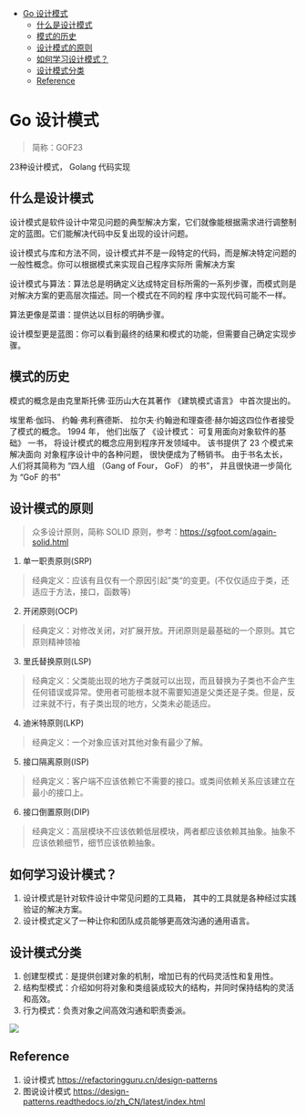 <!-- TOC -->

- [Go 设计模式](#go-%E8%AE%BE%E8%AE%A1%E6%A8%A1%E5%BC%8F)
    - [什么是设计模式](#%E4%BB%80%E4%B9%88%E6%98%AF%E8%AE%BE%E8%AE%A1%E6%A8%A1%E5%BC%8F)
    - [模式的历史](#%E6%A8%A1%E5%BC%8F%E7%9A%84%E5%8E%86%E5%8F%B2)
    - [设计模式的原则](#%E8%AE%BE%E8%AE%A1%E6%A8%A1%E5%BC%8F%E7%9A%84%E5%8E%9F%E5%88%99)
    - [如何学习设计模式？](#%E5%A6%82%E4%BD%95%E5%AD%A6%E4%B9%A0%E8%AE%BE%E8%AE%A1%E6%A8%A1%E5%BC%8F)
    - [设计模式分类](#%E8%AE%BE%E8%AE%A1%E6%A8%A1%E5%BC%8F%E5%88%86%E7%B1%BB)
    - [Reference](#reference)

<!-- /TOC -->



# Go 设计模式
> 简称：GOF23

23种设计模式， Golang 代码实现

## 什么是设计模式
设计模式是软件设计中常见问题的典型解决方案，它们就像能根据需求进行调整制定的蓝图。它们能解决代码中反复出现的设计问题。

设计模式与库和方法不同，设计模式并不是一段特定的代码，而是解决特定问题的一般性概念。你可以根据模式来实现自己程序实际所
需解决方案

设计模式与算法：算法总是明确定义达成特定目标所需的一系列步骤，而模式则是对解决方案的更高层次描述。同一个模式在不同的程
序中实现代码可能不一样。

算法更像是菜谱：提供达以目标的明确步骤。

设计模型更是蓝图：你可以看到最终的结果和模式的功能，但需要自己确定实现步骤。

## 模式的历史
模式的概念是由克里斯托佛·亚历山大在其著作 《建筑模式语言》 中首次提出的。

埃里希·伽玛、 约翰·弗利赛德斯、 拉尔夫·约翰逊和理查德·赫尔姆这四位作者接受了模式的概念。 1994 年， 他们出版了 
《设计模式： 可复用面向对象软件的基础》 一书， 将设计模式的概念应用到程序开发领域中。 该书提供了 23 个模式来解决面向
对象程序设计中的各种问题， 很快便成为了畅销书。 由于书名太长， 人们将其简称为 “四人组 （Gang of Four， GoF） 
的书”， 并且很快进一步简化为 “GoF 的书”

## 设计模式的原则
> 众多设计原则，简称 SOLID 原则，参考：https://sgfoot.com/again-solid.html

1. 单一职责原则(SRP)
> 经典定义：应该有且仅有一个原因引起”类“的变更。(不仅仅适应于类，还适应于方法，接口，函数等)
2. 开闭原则(OCP)
> 经典定义：对修改关闭，对扩展开放。开闭原则是最基础的一个原则。其它原则精神领袖
3. 里氏替换原则(LSP)
> 经典定义：父类能出现的地方子类就可以出现，而且替换为子类也不会产生任何错误或异常。使用者可能根本就不需要知道是父类还是子类。但是，反过来就不行，有子类出现的地方，父类未必能适应。
4. 迪米特原则(LKP)
> 经典定义：一个对象应该对其他对象有最少了解。
5. 接口隔离原则(ISP)
> 经典定义：客户端不应该依赖它不需要的接口。或类间依赖关系应该建立在最小的接口上。
6. 接口倒置原则(DIP)
> 经典定义：高层模块不应该依赖低层模块，两者都应该依赖其抽象。抽象不应该依赖细节，细节应该依赖抽象。


## 如何学习设计模式？
1. 设计模式是针对软件设计中常见问题的工具箱， 其中的工具就是各种经过实践验证的解决方案。
1. 设计模式定义了一种让你和团队成员能够更高效沟通的通用语言。

## 设计模式分类
1. 创建型模式：是提供创建对象的机制，增加已有的代码灵活性和复用性。
1. 结构型模式：介绍如何将对象和类组装成较大的结构，并同时保持结构的灵活和高效。
1. 行为模式：负责对象之间高效沟通和职责委派。



![](https://cdn.jsdelivr.net/gh/yezihack/assets/b/20200819144839.png?imageslim)

## Reference
1. 设计模式 https://refactoringguru.cn/design-patterns
1. 图说设计模式 https://design-patterns.readthedocs.io/zh_CN/latest/index.html